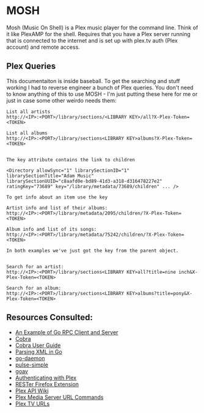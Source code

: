 # MOSH
Mosh (Music On Shell) is a Plex music player for the command line. Think of it like PlexAMP for the shell. Requires that you have a Plex server running that is connected to the internet and is set up with plex.tv auth (Plex account) and remote access.



## Plex Queries
This documentaiton is inside baseball. To get the searching and stuff working I had to reverse engineer a bunch of Plex queries. You don't need to know anything of this to use MOSH - I'm just putting these here for me or just in case some other weirdo needs them:

```
List all artists
http://<IP>:<PORT>/library/sections/<LIBRARY KEY>/all?X-Plex-Token=<TOKEN>

List all albums
http://<IP>:<PORT>/library/sections<LIBRARY KEY>albums?X-Plex-Token=<TOKEN>


The key attribute contains the link to children

<Directory allowSync="1" librarySectionID="1" 
librarySectionTitle="Adam Music" 
librarySectionUUID="c8aafd0e-bd89-41d3-a318-d316478227e2" 
ratingKey="73689" key="/library/metadata/73689/children" ... />

To get info about an item use the key

Artist info and list of their albums:
http://<IP>:<PORT>/library/metadata/2095/children/?X-Plex-Token=<TOKEN>

Album info and list of its songs:
http://<IP>:<PORT>/library/metadata/75242/children/?X-Plex-Token=<TOKEN>

In both examples we've just got the key from the parent object.


Search for an artist:
http://<IP>:<PORT>/library/sections<LIBRARY KEY>all?title=nine inch&X-Plex-Token=<TOKEN>

Search for an album:
http://<IP>:<PORT>/library/sections<LIBRARY KEY>albums?title=pony&X-Plex-Token=<TOKEN>
```

## Resources Consulted:
* [An Example of Go RPC Client and Server](https://ops.tips/gists/example-go-rpc-client-and-server/)
* [Cobra](https://cobra.dev/)
* [Cobra User Guide](https://github.com/spf13/cobra/blob/master/user_guide.md)
* [Parsing XML in Go](https://tutorialedge.net/golang/parsing-xml-with-golang/)
* [go-daemon](https://github.com/sevlyar/go-daemon)
* [pulse-simple](https://github.com/mesilliac/pulse-simple/)
* [goav](https://github.com/giorgisio/goav)
* [Authenticating with Plex](https://forums.plex.tv/t/authenticating-with-plex/609370)
* [RESTer Firefox Extension](https://addons.mozilla.org/en-US/firefox/addon/rester/)
* [Plex API Wiki](https://github.com/Arcanemagus/plex-api/wiki/Plex-Web-API-Overview)
* [Plex Media Server URL Commands](https://support.plex.tv/articles/201638786-plex-media-server-url-commands/)
* [Plex TV URLs](https://github.com/Arcanemagus/plex-api/wiki/Plex.tv#urls)
